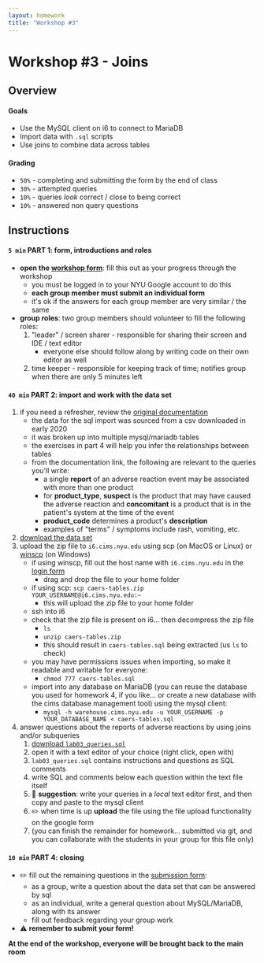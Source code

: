```yaml
---
layout: homework
title: "Workshop #3"
---
```


# Workshop #3 - Joins

## Overview

#### Goals

* Use the MySQL client on i6 to connect to MariaDB
* Import data with `.sql` scripts
* Use joins to combine data across tables

#### Grading

* `50%` - completing and submitting the form by the end of class
* `30%` - attempted queries
* `10%` - queries _look_ correct / close to being correct
* `10%` - answered non query questions

## Instructions

#### `5 min` PART 1: form, introductions and roles

* __open the [workshop form](https://forms.gle/JJNL71zES8KkHGmD9)__: fill this out as your progress through the workshop
	* you must be logged in to your NYU Google account to do this
	* __each group member must submit an individual form__
	* it's ok if the answers for each group member are very similar / the same
* __group roles__: two group members should volunteer to fill the following roles:
	1. "leader" / screen sharer - responsible for sharing their screen and IDE / text editor
		* everyone else should follow along by writing code on their own editor as well
	2. time keeper - responsible for keeping track of time; notifies group when there are only 5 minutes left

#### `40 min` PART 2: import and work with the data set

1. if you need a refresher, review the [original documentation](https://www.fda.gov/media/97035/download)
	* the data for the sql import was sourced from a csv downloaded in early 2020
	* it was broken up into multiple mysql/mariadb tables
	* the exercises in part 4 will help you infer the relationships between tables 
	* from the documentation link, the following are relevant to the queries you'll write:
		* a single __report__ of an adverse reaction event may be associated with more than one product
		* for __product_type__, __suspect__ is the product that may have caused the adverse reaction and  __concomitant__ is a product that is in the patient's system at the time of the event
		* __product_code__ determines a product's __description__
		* examples of "terms" / symptoms include rash, vomiting, etc.
2. [download the data set](lab03/caers-tables.zip)
3. upload the zip file to `i6.cims.nyu.edu` using scp (on MacOS or Linux) or [winscp](https://winscp.net/eng/index.php) (on Windows) 
	* if using winscp, fill out the host name with `i6.cims.nyu.edu` in the [login form](https://winscp.net/eng/docs/ui_login)
		* drag and drop the file to your home folder
	* if using scp: `scp caers-tables.zip YOUR_USERNAME@i6.cims.nyu.edu:~`
		* this will upload the zip file to your home folder
	* ssh into i6
	* check that the zip file is present on i6... then decompress the zip file
		* `ls`
		* `unzip caers-tables.zip`
		* this should result in `caers-tables.sql` being extracted (us `ls` to check)
	* you may have permissions issues when importing, so make it readable and writable for everyone:
		* `chmod 777 caers-tables.sql`
	* import into any database on MariaDB (you can reuse the database you used for homework 4, if you like... or create a new database with the cims database management tool) using the mysql client:
		* `mysql -h warehouse.cims.nyu.edu -u YOUR_USERNAME -p YOUR_DATABASE_NAME < caers-tables.sql`
4. answer questions about the reports of adverse reactions by using joins and/or subqueries
	1. [download `lab03_queries.sql`](lab03/lab03_queries.sql)
	2. open it with a text editor of your choice (right click, open with)
	3. `lab03_queries.sql` contains instructions and questions as SQL comments
	4. write SQL and comments below each question within the text file itself
	5. 👀 __suggestion__: write your queries in a _local_ text editor first, and then copy and paste to the mysql client
	6. ✏️ when time is up __upload__ the file using the file upload functionality on the google form
	7. (you can finish the remainder for homework... submitted via git, and you can collaborate with the students in your group for this file only)

#### `10 min` PART 4: closing

* ✏️ fill out the remaining questions in the [submission form](https://forms.gle/ftbNcZpuxNBK6VsP7):
	* as a group, write a question about the data set that can be answered by sql
	* as an individual, write a general question about MySQL/MariaDB, along with its answer
	* fill out feedback regarding your group work
* ⚠️ __remember to submit your form!__

__At the end of the workshop, everyone will be brought back to the main room__

<br>
<br>
<br>
<br>


